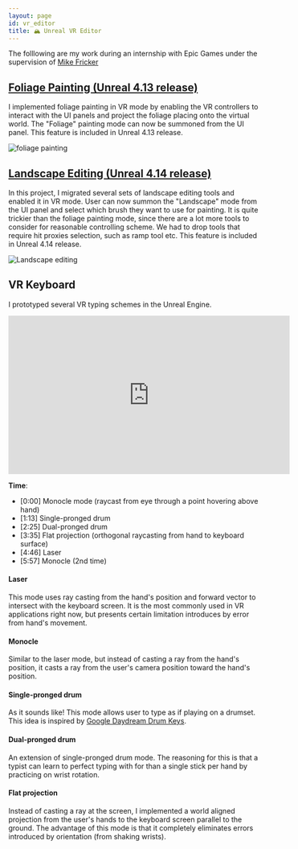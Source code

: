 ```yaml
---
layout: page
id: vr_editor
title: 🏔️ Unreal VR Editor
---
```


The folllowing are my work during an internship with Epic Games under the supervision of [Mike Fricker](https://twitter.com/mike_fricker)

## [Foliage Painting (Unreal 4.13 release)](https://docs.unrealengine.com/4.26/en-US/WhatsNew/Builds/ReleaseNotes/2016/4_13/)

I implemented foliage painting in VR mode by enabling the VR controllers to interact with the UI panels and project the foliage placing onto the virtual world. The "Foliage" painting mode can now be summoned from the UI panel. This feature is included in Unreal 4.13 release.

<img src="https://docs.unrealengine.com/4.26/Images/WhatsNew/Builds/ReleaseNotes/2016/4_13/image_27.gif" alt="foliage painting">

## [Landscape Editing (Unreal 4.14 release)](https://docs.unrealengine.com/4.26/en-US/WhatsNew/Builds/ReleaseNotes/2016/4_14/)

In this project, I migrated several sets of landscape editing tools and enabled it in VR mode. User can now summon the "Landscape" mode from the UI panel and select which brush they want to use for painting. It is quite trickier than the foliage painting mode, since there are a lot more tools to consider for reasonable controlling scheme. We had to drop tools that require hit proxies selection, such as ramp tool etc. This feature is included in Unreal 4.14 release.

<img src="https://docs.unrealengine.com/4.26/Images/WhatsNew/Builds/ReleaseNotes/2016/4_14/image_49.gif" alt="Landscape editing">

## VR Keyboard

I prototyped several VR typing schemes in the Unreal Engine.

<div class="video-container">
<iframe width="560" height="315" src="https://www.youtube.com/embed/_h1euVvZpvg" frameborder="0" allow="accelerometer; autoplay; clipboard-write; encrypted-media; gyroscope; picture-in-picture" allowfullscreen></iframe>
</div>

**Time**:

- [0:00] Monocle mode (raycast from eye through a point hovering above hand)
- [1:13] Single-pronged drum
- [2:25] Dual-pronged drum
- [3:35] Flat projection (orthogonal raycasting from hand to keyboard surface)
- [4:46] Laser
- [5:57] Monocle (2nd time)

#### Laser

This mode uses ray casting from the hand's position and forward vector to intersect with the keyboard screen. It is the most commonly used in VR applications right now, but presents certain limitation introduces by error from hand's movement.

#### Monocle

Similar to the laser mode, but instead of casting a ray from the hand's position, it casts a ray from the user's camera position toward the hand's position.

#### Single-pronged drum

As it sounds like! This mode allows user to type as if playing on a drumset. This idea is inspired by [Google Daydream Drum Keys](https://youtu.be/QYwzSEAyn2M).

#### Dual-pronged drum
    
An extension of single-pronged drum mode. The reasoning for this is that a typist can learn to perfect typing with for than a single stick per hand by practicing on wrist rotation.


#### Flat projection

Instead of casting a ray at the screen, I implemented a world aligned projection from the user's hands to the keyboard screen parallel to the ground. The advantage of this mode is that it completely eliminates errors introduced by orientation (from shaking wrists).
